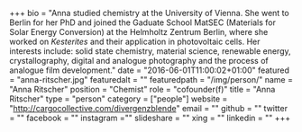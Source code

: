 +++
bio = "Anna studied chemistry at the University of Vienna. She went to Berlin for her PhD and joined the Gaduate School MatSEC (Materials for Solar Energy Conversion) at the Helmholtz Zentrum Berlin, where she worked on *Kesterites* and their application in photovoltaic cells. Her interests include: solid state chemistry, material science, renewable energy, crystallography, digital and analogue photography and the process of analogue film development."
date = "2016-06-01T11:00:02+01:00"
featured = "anna-ritscher.jpg"
featuredalt = ""
featuredpath = "/img/person/"
name = "Anna Ritscher"
position = "Chemist"
role = "cofounder(f)"
title = "Anna Ritscher"
type = "person"
category = ["people"]
website = "http://cargocollective.com/divergenzblende"
email = ""
github = ""
twitter = ""
facebook = ""
instagram =""
slideshare = ""
xing = ""
linkedin = ""
+++
